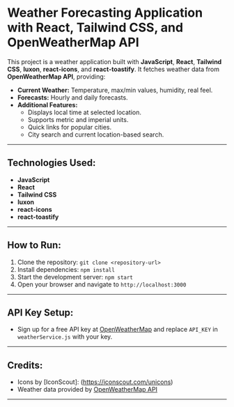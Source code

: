 # Weather Forecasting Application with React, Tailwind CSS, and OpenWeatherMap API

This project is a weather application built with **JavaScript**, **React**, **Tailwind CSS**, **luxon**, **react-icons**, and **react-toastify**. It fetches weather data from **OpenWeatherMap API**, providing:

- **Current Weather:** Temperature, max/min values, humidity, real feel.
- **Forecasts:** Hourly and daily forecasts.
- **Additional Features:**
  - Displays local time at selected location.
  - Supports metric and imperial units.
  - Quick links for popular cities.
  - City search and current location-based search.

---

## Technologies Used:

- **JavaScript**
- **React**
- **Tailwind CSS**
- **luxon**
- **react-icons**
- **react-toastify**

---

## How to Run:

1. Clone the repository: `git clone <repository-url>`
2. Install dependencies: `npm install`
3. Start the development server: `npm start`
4. Open your browser and navigate to `http://localhost:3000`

---

## API Key Setup:

- Sign up for a free API key at [OpenWeatherMap](https://openweathermap.org/) and replace `API_KEY` in `weatherService.js` with your key.

---

## Credits:

- Icons by [IconScout]: (https://iconscout.com/unicons)
- Weather data provided by [OpenWeatherMap API](https://openweathermap.org/api)

---
